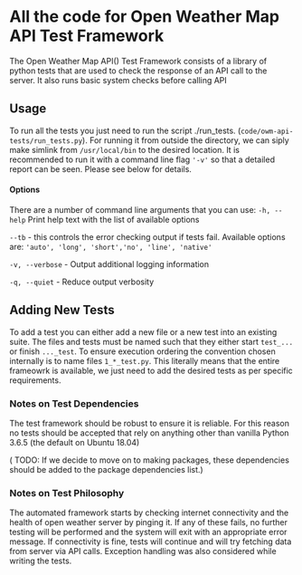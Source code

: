 # All the code for Open Weather Map API Test Framework

The  Open Weather Map API() Test Framework consists of a library of python tests that are used to check the response of an API call to the server. It also runs basic system checks before calling API

## Usage
To run all the tests you just need to run the script ./run_tests. (`code/owm-api-tests/run_tests.py`). For running it from outside the directory, we can siply make simlink from `/usr/local/bin` to the desired location.
It is recommended to run it with a command line flag `'-v'` so that a detailed report can be seen. Please see below for details.

#### Options
There are a number of command line arguments that you can use:
`-h, --help` Print help text with the list of available options

`--tb` - this controls the error checking output if tests fail. 
Available options are:
 `'auto', 'long', 'short','no', 'line', 'native' `
 
 `-v, --verbose` - Output additional logging information
 
 `-q, --quiet` -   Reduce output verbosity
         
 
## Adding New Tests
To add a test you can either add a new file or a new test into an existing suite. The files and tests must be named such that they either start `test_...` or finish `..._test`.
To ensure execution ordering the convention chosen internally is to name files `1_*_test.py`. 
This literally means that the entire frameowrk is available, we just need to add the desired tests as per specific requirements. 

### Notes on Test Dependencies
The test framework should be robust to ensure it is reliable.
For this reason no tests should be accepted that rely on anything other than vanilla Python 3.6.5 (the default on Ubuntu 18.04) 

( TODO: If we decide to move on to making packages, these dependencies should be added to the package dependencies list.)

### Notes on Test Philosophy
The automated framework starts by checking internet connectivity and the health of open weather server by pinging it. If any of these fails, no further testing will be performed and the system will exit with an appropriate error message.
If connectivity is fine, tests will continue and will try fetching data from server via API calls. Exception handling was also considered while writing the tests. 
